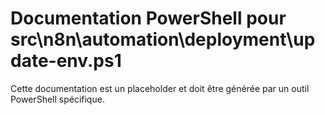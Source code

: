 # Documentation PowerShell pour src\n8n\automation\deployment\update-env.ps1

Cette documentation est un placeholder et doit être générée par un outil PowerShell spécifique.
